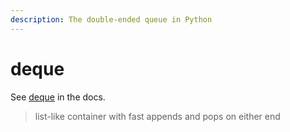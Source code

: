 ```yaml
---
description: The double-ended queue in Python
---
```

# deque

See [deque](https://docs.python.org/3/library/collections.html#collections.deque) in the docs.


> list-like container with fast appends and pops on either end
